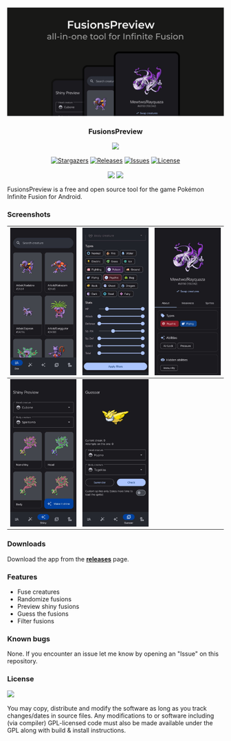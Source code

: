 ![](https://raw.githubusercontent.com/IlasDev/FusionsPreview/master/metadata/heading.png)

<h3 align="center">
  FusionsPreview
</h3>

<p align="center">
  <img src="https://raw.githubusercontent.com/catppuccin/catppuccin/main/assets/palette/macchiato.png" width="400" />
</p>

<p align="center">
	<a href="https://github.com/IlasDev/FusionsPreview/stargazers">
		<img alt="Stargazers" src="https://img.shields.io/github/stars/IlasDev/FusionsPreview?style=for-the-badge&logo=starship&color=C9CBFF&logoColor=D9E0EE&labelColor=302D41"></a>
	<a href="https://github.com/IlasDev/FusionsPreview/releases/latest">
		<img alt="Releases" src="https://img.shields.io/github/release/IlasDev/FusionsPreview.svg?style=for-the-badge&logo=github&color=F2CDCD&logoColor=D9E0EE&labelColor=302D41"/></a>
	<a href="https://github.com/IlasDev/FusionsPreview/issues">
		<img alt="Issues" src="https://img.shields.io/github/issues/IlasDev/FusionsPreview?style=for-the-badge&logo=gitbook&color=B5E8E0&logoColor=D9E0EE&labelColor=302D41"></a>
	<a href="https://github.com/IlasDev/FusionsPreview/blob/master/LICENSE">
		<img alt="License" src="https://img.shields.io/badge/License-GPLv3-blue.svg?style=for-the-badge&logo=bookstack&color=DDB6F2&logoColor=D9E0EE&labelColor=302D41"></a>
  <br>
  <br>
  <img src="https://img.shields.io/badge/Java-ee99a0?style=for-the-badge&logo=openjdk&logoColor=black">
  <img src="https://img.shields.io/badge/Android-a6da95?style=for-the-badge&logo=android&logoColor=black">
</p>

FusionsPreview is a free and open source tool for the game Pokémon Infinite Fusion for Android.

<p align="center">
</p>

### Screenshots

| ![](https://raw.githubusercontent.com/IlasDev/FusionsPreview/master/metadata/Screenshot8.jpg) | ![](https://raw.githubusercontent.com/IlasDev/FusionsPreview/master/metadata/Screenshot9.jpg) | ![](https://raw.githubusercontent.com/IlasDev/FusionsPreview/master/metadata/Screenshot10.jpg) |
|-|-|-|
| ![](https://raw.githubusercontent.com/IlasDev/FusionsPreview/master/metadata/Screenshot7.jpg) | ![](https://raw.githubusercontent.com/IlasDev/FusionsPreview/master/metadata/Screenshot6.jpg) |

### Downloads

Download the app from the [**releases**](https://github.com/IlasDev/FusionsPreview/releases/latest) page.

### Features

* Fuse creatures
* Randomize fusions
* Preview shiny fusions
* Guess the fusions
* Filter fusions

### Known bugs

None. If you encounter an issue let me know by opening an "Issue" on this repository.

### License

<img src="https://camo.githubusercontent.com/317e8956b95d7cd7ebdc2a75b836f19dee3c1ae5fa0fce5b277338e648880d4f/68747470733a2f2f7777772e676e752e6f72672f67726170686963732f67706c76332d3132377835312e706e67"/>

You may copy, distribute and modify the software as long as you track changes/dates in source files. Any modifications to or software including (via compiler) GPL-licensed code must also be made available under the GPL along with build & install instructions.
